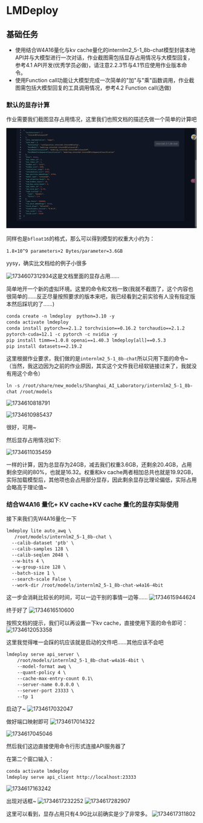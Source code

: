 # LMDeploy

## 基础任务

- 使用结合W4A16量化与kv cache量化的internlm2_5-1_8b-chat模型封装本地API并与大模型进行一次对话，作业截图需包括显存占用情况与大模型回复，参考4.1 API开发(优秀学员必做)，请注意2.2.3节与4.1节应使用作业版本命令。
- 使用Function call功能让大模型完成一次简单的"加"与"乘"函数调用，作业截图需包括大模型回复的工具调用情况，参考4.2 Function call(选做)

### 默认的显存计算

作业需要我们截图显存占用情况，这里我们也照文档的描述先做一个简单的计算吧

![1734607080981](image/readme/1734607080981.png)

同样也是`bfloat16`的格式，那么可以得到模型的权重大小约为：

```1.8×10^9 parameters×2 Bytes/parameter=3.6GB```

yysy，确实比文档给的例子小很多

![1734607312934](image/readme/1734607312934.png)这是文档里面的显存占用……

简单地开一个新的虚拟环境。这里的命令和文档一致(我就不截图了，这个内容也很简单的……反正尽量按照要求的版本来吧，我已经看到之前实验有人没有指定版本然后踩坑的了……)

```
conda create -n lmdeploy  python=3.10 -y
conda activate lmdeploy
conda install pytorch==2.1.2 torchvision==0.16.2 torchaudio==2.1.2 pytorch-cuda=12.1 -c pytorch -c nvidia -y
pip install timm==1.0.8 openai==1.40.3 lmdeploy[all]==0.5.3
pip install datasets==2.19.2
```

这里根据作业要求，我们做的是`internlm2_5-1_8b-chat`所以只用下面的命令~（当然，我这边因为之前的作业原因，其实这个文件我已经软链接过来了，我就没有用这个命令）



```
ln -s /root/share/new_models/Shanghai_AI_Laboratory/internlm2_5-1_8b-chat /root/models
```

![1734610818791](image/readme/1734610818791.png)

![1734610985437](image/readme/1734610985437.png)

很好，可用~

然后显存占用情况如下:

![1734611035459](image/readme/1734611035459.png)

一样的计算，因为总显存为24GB，减去我们权重3.6GB，还剩余20.4GB，占用剩余空间的80%，也就是16.32。权重和kv cache两者相加总共也就是19.92GB，实际加载模型后，其他项也会占用部分显存，因此剩余显存比理论偏低，实际占用会略高于理论值~

### 结合W4A16 量化+ KV cache+KV cache 量化的显存实际使用

接下来我们先W4A16量化一下
```
lmdeploy lite auto_awq \
   /root/models/internlm2_5-1_8b-chat \
  --calib-dataset 'ptb' \
  --calib-samples 128 \
  --calib-seqlen 2048 \
  --w-bits 4 \
  --w-group-size 128 \
  --batch-size 1 \
  --search-scale False \
  --work-dir /root/models/internlm2_5-1_8b-chat-w4a16-4bit
```

这一步会消耗比较长的时间，可以一边干别的事情一边等……
![1734615944624](image/readme/1734615944624.png)

终于好了
![1734616510600](image/readme/1734616510600.png)


按照文档的提示，我们可以再设置一下kv cache，直接使用下面的命令即可：
![1734612053358](image/readme/1734612053358.png)


这里我觉得唯一会踩的坑应该就是启动的文件吧……其他应该不会吧
```
lmdeploy serve api_server \
    /root/models/internlm2_5-1_8b-chat-w4a16-4bit \
    --model-format awq \
    --quant-policy 4 \
    --cache-max-entry-count 0.1\
    --server-name 0.0.0.0 \
    --server-port 23333 \
    --tp 1
```

启动了~
![1734617032047](image/readme/1734617032047.png)

做好端口映射即可
![1734617014322](image/readme/1734617014322.png)

![1734617045046](image/readme/1734617045046.png)


然后我们这边直接使用命令行形式连接API服务器了

在第二个窗口输入：
```
conda activate lmdeploy
lmdeploy serve api_client http://localhost:23333
```
![1734617163242](image/readme/1734617163242.png)

出现对话框~
![1734617232252](image/readme/1734617232252.png)
![1734617282907](image/readme/1734617282907.png)

这里可以看到，显存占用只有4.9G比以前确实是少了非常多。
![1734617311802](image/readme/1734617311802.png)

